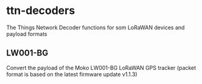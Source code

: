 # ttn-decoders
The Things Network Decoder functions for som LoRaWAN devices and payload formats 

## LW001-BG
Convert the payload of the Moko LW001-BG LoRaWAN GPS tracker (packet format is based on the latest firmware update v1.1.3)
